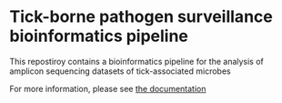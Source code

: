 # Tick-borne pathogen surveillance bioinformatics pipeline                    

This repostiroy contains a bioinformatics pipeline for the analysis of amplicon sequencing datasets of tick-associated microbes

For more information, please see [the documentation](./documentation)

